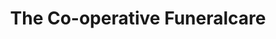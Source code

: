 ---
title: "The Co-operative Funeralcare"
url: /tillicoultry/the-co-operative-funeralcare/
shop: funeral directors
---
